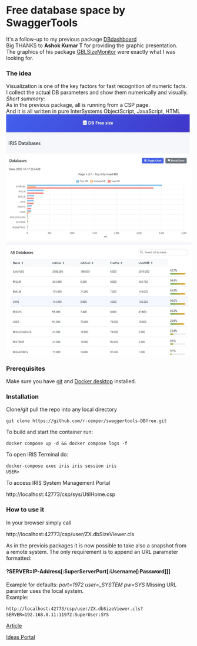 # Free database space by SwaggerTools  
It's a follow-up to my previous package  [DBdashboard](https://github.com/r-cemper/DBdashboard)    
Big THANKS to __Ashok Kumar T__ for providing the graphic presentation.   
The graphics of his package [GBLSizeMonitor](https://openexchange.intersystems.com/package/GBLSizeMonitor) were exactly what I was looking for.   

### The idea   
Visualization is one of the key factors for fast recognition of numeric facts.   
I collect the actual DB parameters and show them numerically and visually.    
_Short summary:_    
As in the previous package, all is running from a CSP page.   
And it is all written in pure InterSystems ObjectScript, JavaScript, HTML       
<img src="https://github.com/r-cemper/swaggertools-DBfree/blob/master/final.jpg" width=600>  
### Prerequisites
Make sure you have [git](https://git-scm.com/book/en/v2/Getting-Started-Installing-Git) and [Docker desktop](https://www.docker.com/products/docker-desktop) installed.
### Installation
Clone/git pull the repo into any local directory
```
git clone https://github.com/r-cemper/swaggertools-DBfree.git
```
To build and start the container run:
```
docker compose up -d && docker compose logs -f
```
To open IRIS Terminal do:
```
docker-compose exec iris iris session iris
USER>
```
To access IRIS System Management Portal  

http://localhost:42773/csp/sys/UtilHome.csp  

### How to use it
In your browser simply call   

http://localhost:42773/csp/user/ZX.dbSizeViewer.cls   

As in the previois packages it is now possible to take also a snapshot from    
a remote system. The only requirement is to append an URL parameter formatted:   
#### ?SERVER=IP-Address[:SuperServerPort[:Username[:Password]]]
Example for defaults: _port=1972 user=\_SYSTEM pw=SYS_
Missing URL paramter uses the local system.    
Example:
```
http://localhost:42773/csp/user/ZX.dbSizeViewer.cls?SERVER=192.168.0.11:11972:SuperUser:SYS
```
[Article](https://community.intersystems.com/post/dashboard-database-free-space)    

[Ideas Portal](https://ideas.intersystems.com/ideas/DPI-I-799)   
